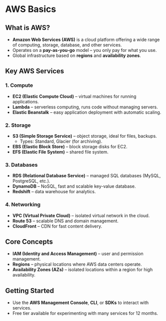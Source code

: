 # AWS Basics

## What is AWS?
- **Amazon Web Services (AWS)** is a cloud platform offering a wide range of computing, storage, database, and other services.
- Operates on a **pay-as-you-go** model – you only pay for what you use.
- Global infrastructure based on **regions** and **availability zones**.

## Key AWS Services
### 1. Compute
- **EC2 (Elastic Compute Cloud)** – virtual machines for running applications.
- **Lambda** – serverless computing, runs code without managing servers.
- **Elastic Beanstalk** – easy application deployment with automatic scaling.

### 2. Storage
- **S3 (Simple Storage Service)** – object storage, ideal for files, backups.
  - Types: Standard, Glacier (for archiving).
- **EBS (Elastic Block Store)** – block storage disks for EC2.
- **EFS (Elastic File System)** – shared file system.

### 3. Databases
- **RDS (Relational Database Service)** – managed SQL databases (MySQL, PostgreSQL, etc.).
- **DynamoDB** – NoSQL, fast and scalable key-value database.
- **Redshift** – data warehouse for analytics.

### 4. Networking
- **VPC (Virtual Private Cloud)** – isolated virtual network in the cloud.
- **Route 53** – scalable DNS and domain management.
- **CloudFront** – CDN for fast content delivery.

## Core Concepts
- **IAM (Identity and Access Management)** – user and permission management.
- **Regions** – physical locations where AWS data centers operate.
- **Availability Zones (AZs)** – isolated locations within a region for high availability.

## Getting Started
- Use the **AWS Management Console**, **CLI**, or **SDKs** to interact with services.
- Free tier available for experimenting with many services for 12 months.